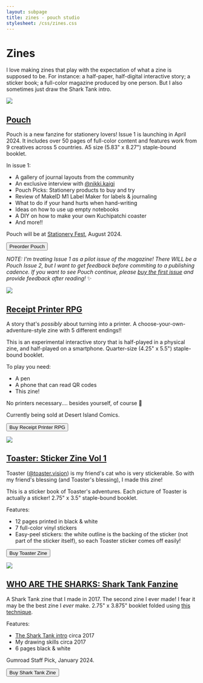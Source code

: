 ```yaml
---
layout: subpage
title: zines - pouch studio
stylesheet: /css/zines.css
---
```


# Zines

I love making zines that play with the expectation of what a zine is supposed to be. For instance: a half-paper, half-digital interactive story; a sticker book; a full-color magazine produced by one person. But I also sometimes just draw the Shark Tank intro.

<div class="display-table">

  <div class="display-cover">
    <a href="https://pouchcafe.gumroad.com/l/pouch-01?layout=profile" target="_blank"><img src="/images/zines/cover.png" id="display-pouch-cover" class="shadowed"/></a>
  </div>
  <div class="display-desc">
    <h2><a href="https://pouchcafe.gumroad.com/l/pouch-01?layout=profile" target="_blank">Pouch</a></h2>
    <p>Pouch is a new fanzine for stationery lovers! Issue 1 is launching in April 2024. It includes over 50 pages of full-color content and features work from 9 creatives across 5 countries. A5 size (5.83" x 8.27") staple-bound booklet.</p>
    <p>In issue 1:</p>
    <ul>
      <li>A gallery of journal layouts from the community
      <li>An exclusive interview with <a href="https://www.instagram.com/nikki.kaigi/">@nikki.kaigi</a>
      <li>Pouch Picks: Stationery products to buy and try
      <li>Review of MakeID M1 Label Maker for labels & journaling
      <li>What to do if your hand hurts when hand-writing
      <li>Ideas on how to use up empty notebooks
      <li>A DIY on how to make your own Kuchipatchi coaster
      <li>And more!!
    </ul>
    <p>Pouch will be at <a href="https://stationeryfestival.com/" target="_blank">Stationery Fest</a>, August 2024.</p>
    <p>
      <a href="https://pouchcafe.gumroad.com/l/pouch-01?layout=profile"><button>Preorder Pouch</button></a>
    </p>
    <p><em>NOTE: I'm treating Issue 1 as a pilot issue of the magazine! There WILL be a Pouch Issue 2, but I want to get feedback before commiting to a publishing cadence. If you want to see Pouch continue, please <a href="https://pouchcafe.gumroad.com/l/pouch-01?layout=profile" target="_blank">buy the first issue</a> and provide feedback after reading!</em> ✨</p>
</p>
  </div>

  <div class="display-cover">
    <a href="https://pouchcafe.gumroad.com/l/rprpg?layout=profile" target="_blank"><img src="/images/zines/rprpg-cover.png" id="display-rprpg-cover"/></a>
  </div>
  <div class="display-desc">
    <h2><a href="https://pouchcafe.gumroad.com/l/rprpg?layout=profile">Receipt Printer RPG</a></h2>
    <p>
      A story that's <em>possibly</em> about turning into a printer. A choose-your-own-adventure-style zine with 5 different endings!!
    </p>
    <p>
      This is an experimental interactive story that is half-played in a physical zine, and half-played on a smartphone. Quarter-size (4.25" x 5.5") staple-bound booklet.
    </p>
    <p>To play you need:</p>
    <ul>
      <li>A pen
      <li>A phone that can read QR codes
      <li>This zine!
    </ul>
    <p>No printers necessary.... besides yourself, of course 🤫</p>
    <p>Currently being sold at Desert Island Comics.</p>
    <p>
      <a href="https://pouchcafe.gumroad.com/l/rprpg?layout=profile"><button>Buy Receipt Printer RPG</button></a>
    </p>
  </div>

  <div class="display-cover">
    <a href="https://pouchcafe.gumroad.com/l/toaster-sticker-zine?layout=profile">
      <img src="/images/zines/toaster-cover.png" id="display-toaster-cover"/>
    </a>
  </div>
  <div class="display-desc">
    <h2><a href="https://pouchcafe.gumroad.com/l/toaster-sticker-zine?layout=profile">Toaster: Sticker Zine Vol 1</a></h2>
    <p>Toaster (<a href="https://www.instagram.com/toaster.vision/" target="_blank">@toaster.vision</a>) is my friend's cat who is very stickerable. So with my friend's blessing (and Toaster's blessing), I made this zine!</p>
    <p>This is a sticker book of Toaster's adventures. Each picture of Toaster is actually a sticker! 2.75" x 3.5" staple-bound booklet.</p>
    <p>Features:</p>
    <ul>
      <li>12 pages printed in black & white
      <li>7 full-color vinyl stickers 
      <li>Easy-peel stickers: the white outline is the backing of the sticker (not part of the sticker itself), so each Toaster sticker comes off easily!
    </ul>
    <p>
      <a href="https://pouchcafe.gumroad.com/l/toaster-sticker-zine?layout=profile"><button>Buy Toaster Zine</button></a>
    </p>
  </div>

  <div class="display-cover">
    <a href="https://pouchcafe.gumroad.com/l/sharktankzine?layout=profile"><img src="/images/zines/sharktankcover.png" id="display-sharktank-cover"/></a>
  </div>
  <div class="display-desc">
    <h2><a href="https://pouchcafe.gumroad.com/l/sharktankzine?layout=profile">WHO ARE THE SHARKS: Shark Tank Fanzine</a></h2>
    <p>A Shark Tank zine that I made in 2017. The second zine I ever made! I fear it may be the best zine I <em>ever</em> make. 2.75" x 3.875" booklet folded using <a href="https://en.wikibooks.org/wiki/Zine_Making/Putting_pages_together#An_8-sided_zine_from_1_sheet_with_1_cut" target="_blank">this technique</a>.</p>
    <p>Features:</p>
    <ul>
      <li><a href="https://www.youtube.com/watch?v=bftncsOgSR8" target="_blank">The Shark Tank intro</a> circa 2017
      <li>My drawing skills circa 2017
      <li>6 pages black & white
    </ul>
    <p>Gumroad Staff Pick, January 2024.</p>
    <p>
      <a href="https://pouchcafe.gumroad.com/l/sharktankzine?layout=profile"><button>Buy Shark Tank Zine</button></a>
    </p>
  </div>

</div>
